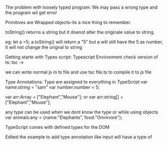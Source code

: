 The problem with loosely typed program:
We may pass a wrong type and the program wil get error

Primitives are Wrapped objects-its a nice thing to remember.

toString() returns a string but it doenot alter the originale value to string.

eg: let a =5;
a.toString() will return a "5" but a will still have the 5 as number, it will not change the
orignal to string

Getting starte with Types script:
Typescript Environment
check version of ts:
tsc -v

we can write normal js in ts file and use tsc file.ts to compile it to js file

Type Annotations:
Type are assigned to everything in TypeScript
var name:string = "sam"
var number:number = 5;

var arr:Array<string> = ["Elephant","Mouse"];
or
var arr:string[] = ["Elephant","Mouse"];

any type can be used when we dont know the type or while using objects
var animals:any = {name:"Elephants", food:"Omnivore"};

TypeScript comes with defined types for the DOM

Edited the example to add type annotation
like input will have a type of <HTMLInputElement>
